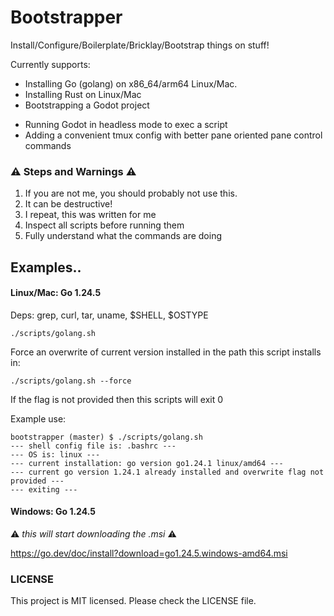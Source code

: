 # Bootstrapper

Install/Configure/Boilerplate/Bricklay/Bootstrap things on stuff!

Currently supports:

* Installing Go (golang) on x86_64/arm64 Linux/Mac.
* Installing Rust on Linux/Mac
* Bootstrapping a Godot project
- Running Godot in headless mode to exec a script
- Adding a convenient tmux config with better pane oriented pane control commands

### :warning: Steps and Warnings :warning:

1. If you are not me, you should probably not use this.
1. It can be destructive!
1. I repeat, this was written for me
1. Inspect all scripts before running them
1. Fully understand what the commands are doing

## Examples..

#### Linux/Mac: Go 1.24.5

Deps: grep, curl, tar, uname, $SHELL, $OSTYPE

`./scripts/golang.sh`

Force an overwrite of current version installed in the path this script installs in:

`./scripts/golang.sh --force`

If the flag is not provided then this scripts will exit 0

Example use:

```console
bootstrapper (master) $ ./scripts/golang.sh
--- shell config file is: .bashrc ---
--- OS is: linux ---
--- current installation: go version go1.24.1 linux/amd64 ---
--- current go version 1.24.1 already installed and overwrite flag not provided ---
--- exiting ---
```

#### Windows: Go 1.24.5

:warning: _this will start downloading the .msi_ :warning:

https://go.dev/doc/install?download=go1.24.5.windows-amd64.msi

### LICENSE

This project is MIT licensed. Please check the LICENSE file.
